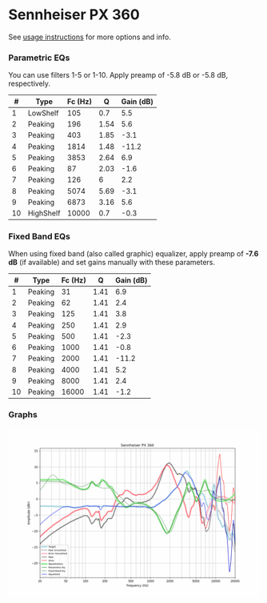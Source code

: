 # Sennheiser PX 360
See [usage instructions](https://github.com/jaakkopasanen/AutoEq#usage) for more options and info.

### Parametric EQs
You can use filters 1-5 or 1-10. Apply preamp of -5.8 dB or -5.8 dB, respectively.

|   # | Type      |   Fc (Hz) |    Q |   Gain (dB) |
|-----|-----------|-----------|------|-------------|
|   1 | LowShelf  |       105 | 0.7  |         5.5 |
|   2 | Peaking   |       196 | 1.54 |         5.6 |
|   3 | Peaking   |       403 | 1.85 |        -3.1 |
|   4 | Peaking   |      1814 | 1.48 |       -11.2 |
|   5 | Peaking   |      3853 | 2.64 |         6.9 |
|   6 | Peaking   |        87 | 2.03 |        -1.6 |
|   7 | Peaking   |       126 | 6    |         2.2 |
|   8 | Peaking   |      5074 | 5.69 |        -3.1 |
|   9 | Peaking   |      6873 | 3.16 |         5.6 |
|  10 | HighShelf |     10000 | 0.7  |        -0.3 |

### Fixed Band EQs
When using fixed band (also called graphic) equalizer, apply preamp of **-7.6 dB** (if available) and set gains manually with these parameters.

|   # | Type    |   Fc (Hz) |    Q |   Gain (dB) |
|-----|---------|-----------|------|-------------|
|   1 | Peaking |        31 | 1.41 |         6.9 |
|   2 | Peaking |        62 | 1.41 |         2.4 |
|   3 | Peaking |       125 | 1.41 |         3.8 |
|   4 | Peaking |       250 | 1.41 |         2.9 |
|   5 | Peaking |       500 | 1.41 |        -2.3 |
|   6 | Peaking |      1000 | 1.41 |        -0.8 |
|   7 | Peaking |      2000 | 1.41 |       -11.2 |
|   8 | Peaking |      4000 | 1.41 |         5.2 |
|   9 | Peaking |      8000 | 1.41 |         2.4 |
|  10 | Peaking |     16000 | 1.41 |        -1.2 |

### Graphs
![](./Sennheiser%20PX%20360.png)
